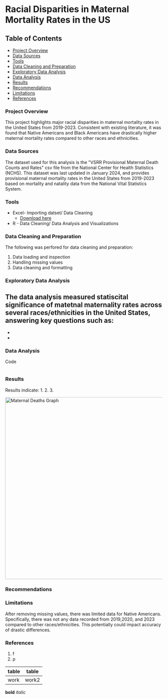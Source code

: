 # Racial Disparities in Maternal Mortality Rates in the US

## Table of Contents

- [Project Overview](#project-overview)
- [Data Sources](#data-sources)
- [Tools](#tools)
- [Data Cleaning and Preparation](#data-cleaning-and-preparation)
- [Exploratory Data Analysis](#exploratory-data-analysis)
- [Data Analysis](#data-analysis)
- [Results](#results)
- [Recommendations](#recommendations)
- [Limitations](#limitations)
- [References](#references)

### Project Overview

This project highlights major racial disparities in maternal mortality rates in the United States from 2019-2023. Consistent with existing literature, it was found that Native Americans and Black Americans have drastically higher maternal mortality rates compared to other races and ethnicities.

### Data Sources

The dataset used for this analysis is the "VSRR Provisional Maternal Death Counts and Rates" csv file from the National Center for Health Statistics (NCHS). This dataset was last updated in January 2024, and provides provisional maternal mortality rates in the United States from 2019-2023 based on mortality and natality data from the National Vital Statistics System. 

### Tools

  - Excel- Importing datset/ Data Cleaning
      - [Download here](https://data.cdc.gov/resource/e2d5-ggg7.csv)
  - R - Data Cleaning/ Data Analysis and Visualizations
    
### Data Cleaning and Preparation

The following was perfored for data cleaning and preparation:
1. Data loading and inspection
2. Handling missing values
3. Data cleaning and formatting


### Exploratory Data Analysis

The data analysis measured statiscital significance of matetnal maternality rates across several races/ethnicities in the United States, answering key questions such as:
- 
-
-
### Data Analysis

Code

```R

```

### Results

Results indicate:
1. 
2.
3. 

<img width="581" alt="Maternal Deaths Graph" src="https://github.com/JJ9218/Maternal-Mortality-Rates/assets/163039134/695423b2-1ebc-445c-9052-a5f87d0258d8">

### Recommendations


### Limitations

After removing missing values, there was limited data for Native Americans. Specifically, there was not any data recorded from 2019,2020, and 2023 compared to other races/ethnicities. This potentially could impact accuracy of drastic differences. 

### References

1. f
2. p

  |table|table|
  |-----|-----|
  |work|work2|

  **bold**
  *italic*
